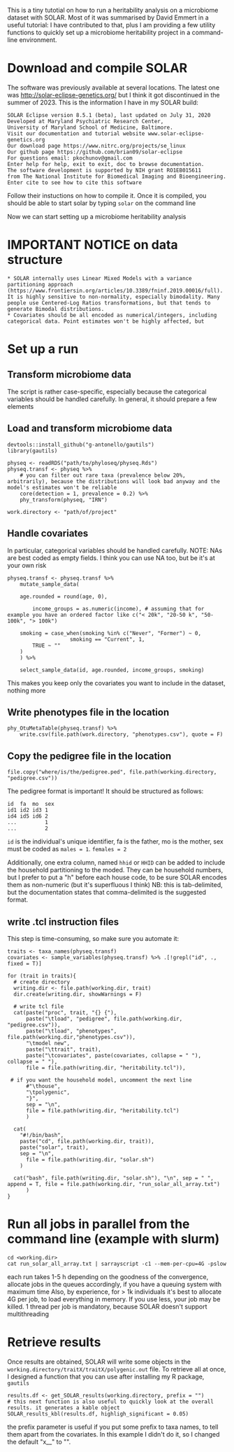 This is a tiny tutotial on how to run a heritability analysis on a microbiome dataset with SOLAR.
Most of it was summarised by David Emmert in a useful tutorial: 
I have contributed to that, plus I am providing a few utility functions to quickly set up a microbiome heritability project in a command-line environment.

# Download and compile SOLAR

The software was previously available at several locations. The latest one was http://solar-eclipse-genetics.org/ but I think it got discontinued in the summer of 2023. This is the information I have in my SOLAR build:

```
SOLAR Eclipse version 8.5.1 (beta), last updated on July 31, 2020
Developed at Maryland Psychiatric Research Center,
University of Maryland School of Medicine, Baltimore.
Visit our documentation and tutorial website www.solar-eclipse-genetics.org
Our download page https://www.nitrc.org/projects/se_linux
Our github page https://github.com/brian09/solar-eclipse
For questions email: pkochunov@gmail.com
Enter help for help, exit to exit, doc to browse documentation.
The software development is supported by NIH grant RO1EB015611
from The National Institute for Biomedical Imaging and Bioengineering.
Enter cite to see how to cite this software
```
Follow their instuctions on how to compile it. Once it is compiled, you should be able to start solar by typing `solar` on the command line

Now we can start setting up a microbiome heritability analysis

# IMPORTANT NOTICE on data structure

	* SOLAR internally uses Linear Mixed Models with a variance partitioning approach (https://www.frontiersin.org/articles/10.3389/fninf.2019.00016/full). It is highly sensitive to non-normality, especially bimodality. Many people use Centered-Log Ratios transformations, but that tends to generate Bimodal distributions. 
	* Covariates should be all encoded as numerical/integers, including categorical data. Point estimates won't be highly affected, but 	

# Set up a run

## Transform microbiome data

The script is rather case-specific, especially because the categorical variables should be handled carefully.
In general, it should prepare a few elements

## Load and transform microbiome data

```
devtools::install_github("g-antonello/gautils")
library(gautils)

physeq <- readRDS("path/to/phyloseq/physeq.Rds")
physeq.transf <- physeq %>%
	# you can filter out rare taxa (prevalence below 20%, arbitrarily), because the distributions will look bad anyway and the model's estimates won't be reliable
	core(detection = 1, prevalence = 0.2) %>%
	phy_transform(physeq, "IRN")

work.directory <- "path/of/project"
```

## Handle covariates

In particular, categorical variables should be handled carefully. NOTE: NAs are best coded as empty fields. I think you can use NA too, but be it's at your own risk
```
physeq.transf <- physeq.transf %>%
    mutate_sample_data(

	age.rounded = round(age, 0),

        income_groups = as.numeric(income), # assuming that for example you have an ordered factor like c("< 20k", "20-50 k", "50-100k", "> 100k")

	smoking = case_when(smoking %in% c("Never", "Former") ~ 0,
		            smoking == "Current", 1,
        TRUE ~ ""
	)
    ) %>%
    
    select_sample_data(id, age.rounded, income_groups, smoking)

```
This makes you keep only the covariates you want to include in the dataset, nothing more

## Write phenotypes file in the location

```
phy_OtuMetaTable(physeq.transf) %>%
	write.csv(file.path(work.directory, "phenotypes.csv"), quote = F)
```

## Copy the pedigree file in the location

```
file.copy("where/is/the/pedigree.ped", file.path(working.directory, "pedigree.csv"))
```
The pedigree format is important! It should be structured as follows:

```
id	fa	mo	sex	
id1	id2	id3	1
id4	id5	id6	2
...			1
...			2
```

`id` is the individual's unique identifier, fa is the father, mo is the mother, sex must be coded as `males = 1`. `females = 2`

Additionally, one extra column, named `hhid` or `HHID` can be added to include the household partitioning to the moded. They can be household numbers, but I prefer to put a "h" before each house code, to be sure SOLAR encodes them as non-numeric (but it's superfluous I think)
NB: this is tab-delimited, but the documentation states that comma-delimited is the suggested format.

## write .tcl instruction files

This step is time-consuming, so make sure you automate it:

```
traits <- taxa_names(physeq.transf)
covariates <- sample_variables(physeq.transf) %>% .[!grepl("id", ., fixed = T)]

for (trait in traits){
  # create directory  
  writing.dir <- file.path(working.dir, trait)
  dir.create(writing.dir, showWarnings = F)
  
  # write tcl file
  cat(paste("proc", trait, "{} {"), 
      paste("\tload", "pedigree", file.path(working.dir, "pedigree.csv")),
      paste("\tload", "phenotypes", file.path(working.dir,"phenotypes.csv")),
      "\tmodel new",
      paste("\ttrait", trait),
      paste("\tcovariates", paste(covariates, collapse = " "), collapse = " "),
      file = file.path(writing.dir, "heritability.tcl")),
	
 # if you want the household model, uncomment the next line
      #"\thouse", 
      "\tpolygenic",
      "}",
      sep = "\n",
      file = file.path(writing.dir, "heritability.tcl")
      )
  
  cat(
    "#!/bin/bash",
    paste("cd", file.path(working.dir, trait)),
    paste("solar", trait), 
    sep = "\n",
      file = file.path(writing.dir, "solar.sh")
    )

  cat("bash", file.path(writing.dir, "solar.sh"), "\n", sep = " ", append = T, file = file.path(working.dir, "run_solar_all_array.txt")
      )
}

```

# Run all jobs in parallel from the command line (example with slurm)

```
cd <working.dir>
cat run_solar_all_array.txt | sarrayscript -c1 --mem-per-cpu=4G -pslow
```

each run takes 1-5 h depending on the goodness of the convergence, allocate jobs in the queues accordingly, if you have a queuing system with maximum time 
Also, by experience, for > 1k individuals it's best to allocate 4G per job, to load everything in memory. If you use less, your job may be killed. 1 thread per job is mandatory, because SOLAR doesn't support multithreading

# Retrieve results

Once results are obtained, SOLAR will write some objects in the `working.directory/traitX/traitX/polygenic.out` file.
To retrieve all at once, I designed a function that you can use after installing my R package, `gautils`

```
results.df <- get_SOLAR_results(working.directory, prefix = "")
# this next function is also useful to quickly look at the overall results. it generates a kable object
SOLAR_results_kbl(results.df, highligh_significant = 0.05)
```
the prefix parameter is useful if you put some prefix to taxa names, to tell them apart from the covariates. In this example I didn't do it, so I changed the default "x__" to "".
